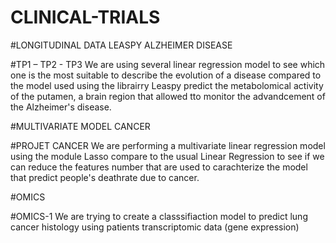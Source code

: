 # CLINICAL-TRIALS

#LONGITUDINAL DATA LEASPY ALZHEIMER DISEASE

#TP1 – TP2 - TP3
We are using several linear regression model to see which one is the most suitable to describe the evolution of a disease compared to the model
used using the  librairry Leaspy predict the metabolomical activity of the putamen, a brain region that allowed tto monitor the advandcement of the Alzheimer's disease.


#MULTIVARIATE MODEL  CANCER

#PROJET CANCER
We are performing a multivariate linear regression  model using the module Lasso compare to the usual Linear 
Regression to see if we can reduce the features number that are used to carachterize  the model that predict  people's deathrate due to cancer.



#OMICS

#OMICS-1
We are trying to create a classsifiaction model  to predict lung cancer histology using patients
transcriptomic data (gene expression)


